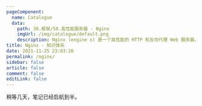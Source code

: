 ```yaml
---
pageComponent: 
  name: Catalogue
  data: 
    path: 30.框架/50.高性能服务器 - Nginx
    imgUrl: /img/catalogue/default.png
    description: Nginx (engine x) 是一个高性能的 HTTP 和反向代理 Web 服务器，同时也提供了 IMAP/POP3/SMTP 服务
title: Nginx - 知识体系
date: 2021-11-25 23:03:20
permalink: /nginx/
sidebar: false
article: false
comment: false
editLink: false
---
```


稍等几天，笔记已经启航到半。
